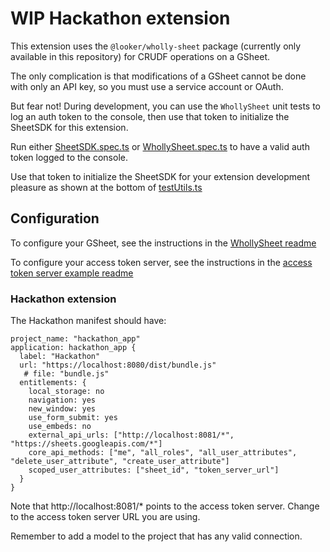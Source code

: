 # WIP Hackathon extension

This extension uses the `@looker/wholly-sheet` package (currently only available in this repository) for CRUDF operations on a GSheet.

The only complication is that modifications of a GSheet cannot be done with only an API key, so you must use a service account or OAuth.

But fear not! During development, you can use the `WhollySheet` unit tests to log an auth token to the console, then use that token to initialize the SheetSDK for this extension.

Run either [SheetSDK.spec.ts](../wholly-sheet/src/SheetSDK.spec.ts) or [WhollySheet.spec.ts](../wholly-sheet/src/WhollySheet.spec.ts) to have a valid auth token logged to the console.

Use that token to initialize the SheetSDK for your extension development pleasure as shown at the bottom of [testUtils.ts](../wholly-sheet/src/testUtils/testUtils.ts)

## Configuration

To configure your GSheet, see the instructions in the [WhollySheet readme](../wholly-sheet/README.md#getting-your-gsheet-credentials)

To configure your access token server, see the instructions in the [access token server example readme](../../examples/access-token-server/README.md)

### Hackathon extension

The Hackathon manifest should have:

```lookml
project_name: "hackathon_app"
application: hackathon_app {
  label: "Hackathon"
  url: "https://localhost:8080/dist/bundle.js"
   # file: "bundle.js"
  entitlements: {
    local_storage: no
    navigation: yes
    new_window: yes
    use_form_submit: yes
    use_embeds: no
    external_api_urls: ["http://localhost:8081/*", "https://sheets.googleapis.com/*"]
    core_api_methods: ["me", "all_roles", "all_user_attributes", "delete_user_attribute", "create_user_attribute"]
    scoped_user_attributes: ["sheet_id", "token_server_url"]
  }
}

```

Note that http://localhost:8081/* points to the access token server. Change to the access token server URL you are using.

Remember to add a model to the project that has any valid connection.
